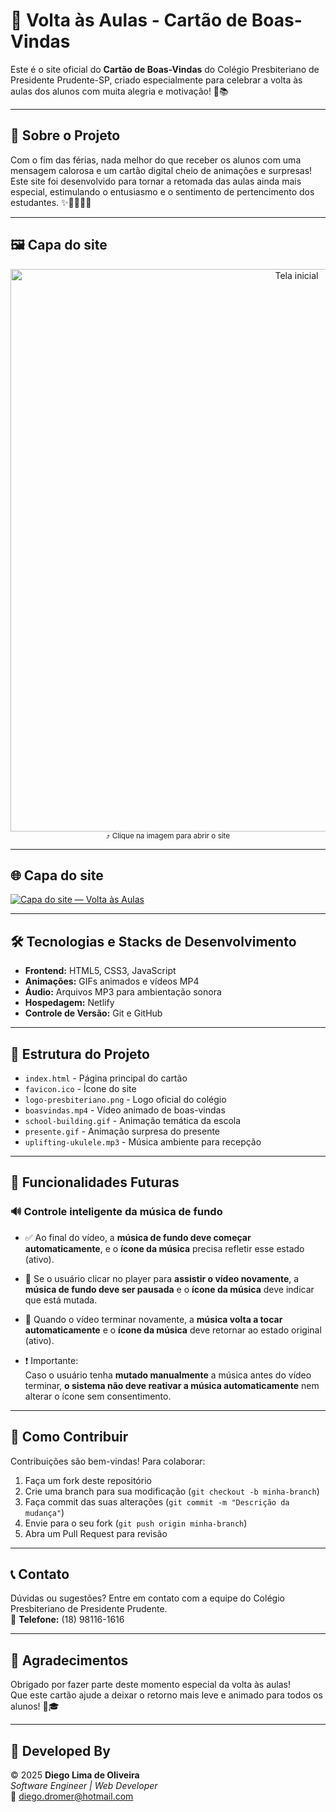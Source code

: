 # 🎒 Volta às Aulas - Cartão de Boas-Vindas

Este é o site oficial do **Cartão de Boas-Vindas** do Colégio Presbiteriano de Presidente Prudente-SP, criado especialmente para celebrar a volta às aulas dos alunos com muita alegria e motivação! 🎉📚

---

## 🚀 Sobre o Projeto

Com o fim das férias, nada melhor do que receber os alunos com uma mensagem calorosa e um cartão digital cheio de animações e surpresas!  
Este site foi desenvolvido para tornar a retomada das aulas ainda mais especial, estimulando o entusiasmo e o sentimento de pertencimento dos estudantes. ✨👩‍🏫👨‍🏫

---

## 🖼️ Capa do site

<p align="center">
    <a href="https://volta-as-aulas-colegio-presbiteriano.netlify.app/"
     target="_blank" rel="noopener noreferrer">
    <img src="https://github.com/user-attachments/assets/d0fbf052-8707-4d7b-9301-82b5dab2c71b" alt="Tela inicial" width="900">
  </a><br>
  <sub>⤴ Clique na imagem para abrir o site</sub>
</p>


---

## 🌐 Capa do site

[![Capa do site — Volta às Aulas](assets/capa-site.png)](https://volta-as-aulas-colegio-presbiteriano.netlify.app/)


---

## 🛠 Tecnologias e Stacks de Desenvolvimento

- **Frontend:** HTML5, CSS3, JavaScript  
- **Animações:** GIFs animados e vídeos MP4  
- **Áudio:** Arquivos MP3 para ambientação sonora  
- **Hospedagem:** Netlify  
- **Controle de Versão:** Git e GitHub

---

## 📁 Estrutura do Projeto

- `index.html` - Página principal do cartão  
- `favicon.ico` - Ícone do site  
- `logo-presbiteriano.png` - Logo oficial do colégio  
- `boasvindas.mp4` - Vídeo animado de boas-vindas  
- `school-building.gif` - Animação temática da escola  
- `presente.gif` - Animação surpresa do presente  
- `uplifting-ukulele.mp3` - Música ambiente para recepção

---

## 🧠 Funcionalidades Futuras

### 🔊 Controle inteligente da música de fundo

- ✅ Ao final do vídeo, a **música de fundo deve começar automaticamente**, e o **ícone da música** precisa refletir esse estado (ativo).
  
- 🔁 Se o usuário clicar no player para **assistir o vídeo novamente**, a **música de fundo deve ser pausada** e o **ícone da música** deve indicar que está mutada.

- 🎵 Quando o vídeo terminar novamente, a **música volta a tocar automaticamente** e o **ícone da música** deve retornar ao estado original (ativo).

- ❗ Importante:  
  Caso o usuário tenha **mutado manualmente** a música antes do vídeo terminar, **o sistema não deve reativar a música automaticamente** nem alterar o ícone sem consentimento.

---

## 🤝 Como Contribuir

Contribuições são bem-vindas! Para colaborar:

1. Faça um fork deste repositório  
2. Crie uma branch para sua modificação (`git checkout -b minha-branch`)  
3. Faça commit das suas alterações (`git commit -m "Descrição da mudança"`)  
4. Envie para o seu fork (`git push origin minha-branch`)  
5. Abra um Pull Request para revisão

---

## 📞 Contato

Dúvidas ou sugestões? Entre em contato com a equipe do Colégio Presbiteriano de Presidente Prudente.  
📱 **Telefone:** (18) 98116-1616

---

## 🙏 Agradecimentos

Obrigado por fazer parte deste momento especial da volta às aulas!  
Que este cartão ajude a deixar o retorno mais leve e animado para todos os alunos! 🎈🎓

---

## 💼 Developed By

© 2025 **Diego Lima de Oliveira**  
*Software Engineer | Web Developer*  
📧 [diego.dromer@hotmail.com](mailto:diego.dromer@hotmail.com)
